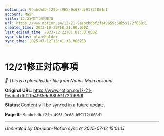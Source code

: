 ```yaml
---
notion_id: 9eabcbdb-f2fb-4965-9c68-b59172f068d1
account: Main
title: 12/21修正対応事項
url: https://www.notion.so/12-21-9eabcbdbf2fb49659c68b59172f068d1
created_time: 2023-10-22T08:21:00.000Z
last_edited_time: 2023-12-22T01:01:00.000Z
sync_status: placeholder
sync_time: 2025-07-12T15:01:15.066250
---
```


# 12/21修正対応事項

*🔄 This is a placeholder file from Notion Main account.*

**Original URL**: https://www.notion.so/12-21-9eabcbdbf2fb49659c68b59172f068d1

**Status**: Content will be synced in a future update.

**Page ID**: `9eabcbdb-f2fb-4965-9c68-b59172f068d1`

---

*Generated by Obsidian-Notion sync at 2025-07-12 15:01:15*

